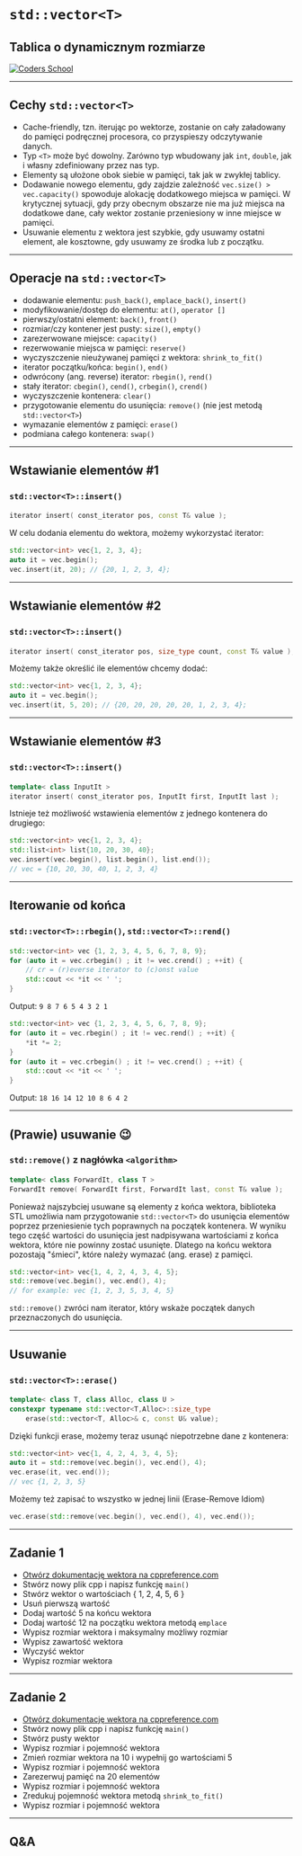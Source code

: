 <!-- .slide: data-background="#111111" -->

# `std::vector<T>`

## Tablica o dynamicznym rozmiarze

<a href="https://coders.school">
    <img width="500" data-src="../coders_school_logo.png" src="../coders_school_logo.png" alt="Coders School" class="plain">
</a>

___

## Cechy `std::vector<T>`

* <!-- .element: class="fragment fade-in" --> Cache-friendly, tzn. iterując po wektorze, zostanie on cały załadowany do pamięci podręcznej procesora, co przyspieszy odczytywanie danych.
* <!-- .element: class="fragment fade-in" --> Typ <code>&lt;T&gt;</code> może być dowolny. Zarówno typ wbudowany jak <code>int</code>, <code>double</code>, jak i własny zdefiniowany przez nas typ.
* <!-- .element: class="fragment fade-in" --> Elementy są ułożone obok siebie w pamięci, tak jak w zwykłej tablicy.
* <!-- .element: class="fragment fade-in" --> Dodawanie nowego elementu, gdy zajdzie zależność <code>vec.size() > vec.capacity()</code> spowoduje alokację dodatkowego miejsca w pamięci. W krytycznej sytuacji, gdy przy obecnym obszarze nie ma już miejsca na dodatkowe dane, cały wektor zostanie przeniesiony w inne miejsce w pamięci.
* <!-- .element: class="fragment fade-in" --> Usuwanie elementu z wektora jest szybkie, gdy usuwamy ostatni element, ale kosztowne, gdy usuwamy ze środka lub z początku.

___
<!-- .element: style="font-size: 0.9em" -->

## Operacje na `std::vector<T>`

* <!-- .element: class="fragment fade-in" --> dodawanie elementu: <code>push_back()</code>, <code>emplace_back()</code>, <code>insert()</code>
* <!-- .element: class="fragment fade-in" --> modyfikowanie/dostęp do elementu: <code>at()</code>, <code>operator []</code>
* <!-- .element: class="fragment fade-in" --> pierwszy/ostatni element: <code>back()</code>, <code>front()</code>
* <!-- .element: class="fragment fade-in" --> rozmiar/czy kontener jest pusty: <code>size()</code>, <code>empty()</code>
* <!-- .element: class="fragment fade-in" --> zarezerwowane miejsce: <code>capacity()</code>
* <!-- .element: class="fragment fade-in" --> rezerwowanie miejsca w pamięci: <code>reserve()</code>
* <!-- .element: class="fragment fade-in" --> wyczyszczenie nieużywanej pamięci z wektora: <code>shrink_to_fit()</code>
* <!-- .element: class="fragment fade-in" --> iterator początku/końca: <code>begin()</code>, <code>end()</code>
* <!-- .element: class="fragment fade-in" --> odwrócony (ang. reverse) iterator: <code>rbegin()</code>, <code>rend()</code>
* <!-- .element: class="fragment fade-in" --> stały iterator: <code>cbegin()</code>, <code>cend()</code>, <code>crbegin()</code>, <code>crend()</code>
* <!-- .element: class="fragment fade-in" --> wyczyszczenie kontenera: <code>clear()</code>
* <!-- .element: class="fragment fade-in" --> przygotowanie elementu do usunięcia: <code>remove()</code> (nie jest metodą <code>std::vector&lt;T&gt;</code>)
* <!-- .element: class="fragment fade-in" --> wymazanie elementów z pamięci: <code>erase()</code>
* <!-- .element: class="fragment fade-in" --> podmiana całego kontenera: <code>swap()</code>

___

## Wstawianie elementów #1

### `std::vector<T>::insert()`

```cpp
iterator insert( const_iterator pos, const T& value );
```
<!-- .element: class="fragment fade-in" -->

W celu dodania elementu do wektora, możemy wykorzystać iterator:
<!-- .element: class="fragment fade-in" -->

```cpp
std::vector<int> vec{1, 2, 3, 4};
auto it = vec.begin();
vec.insert(it, 20); // {20, 1, 2, 3, 4};
```
<!-- .element: class="fragment fade-in" -->

___

## Wstawianie elementów #2

### `std::vector<T>::insert()`

```cpp
iterator insert( const_iterator pos, size_type count, const T& value );
```
<!-- .element: class="fragment fade-in" -->

Możemy także określić ile elementów chcemy dodać:
<!-- .element: class="fragment fade-in" -->

```cpp
std::vector<int> vec{1, 2, 3, 4};
auto it = vec.begin();
vec.insert(it, 5, 20); // {20, 20, 20, 20, 20, 1, 2, 3, 4};
```
<!-- .element: class="fragment fade-in" -->

___

## Wstawianie elementów #3

### `std::vector<T>::insert()`

```cpp
template< class InputIt >
iterator insert( const_iterator pos, InputIt first, InputIt last );
```
<!-- .element: class="fragment fade-in" -->

Istnieje też możliwość wstawienia elementów z jednego kontenera do drugiego:
<!-- .element: class="fragment fade-in" -->

```cpp
std::vector<int> vec{1, 2, 3, 4};
std::list<int> list{10, 20, 30, 40};
vec.insert(vec.begin(), list.begin(), list.end());
// vec = {10, 20, 30, 40, 1, 2, 3, 4}
```
<!-- .element: class="fragment fade-in" -->

___

## Iterowanie od końca

### `std::vector<T>::rbegin()`, `std::vector<T>::rend()`
<!-- .element: style="font-size: 0.9em" -->

```cpp
std::vector<int> vec {1, 2, 3, 4, 5, 6, 7, 8, 9};
for (auto it = vec.crbegin() ; it != vec.crend() ; ++it) {
    // cr = (r)everse iterator to (c)onst value
    std::cout << *it << ' ';
}
```
<!-- .element: class="fragment fade-in" -->

Output: `9 8 7 6 5 4 3 2 1`
<!-- .element: class="fragment fade-in" -->

```cpp
std::vector<int> vec {1, 2, 3, 4, 5, 6, 7, 8, 9};
for (auto it = vec.rbegin() ; it != vec.rend() ; ++it) {
    *it *= 2;
}
for (auto it = vec.crbegin() ; it != vec.crend() ; ++it) {
    std::cout << *it << ' ';
}
```
<!-- .element: class="fragment fade-in" -->

Output: `18 16 14 12 10 8 6 4 2`
<!-- .element: class="fragment fade-in" -->

___
<!-- .slide: style="font-size: 0.95em" -->

## (Prawie) usuwanie 😉

### `std::remove()` z nagłówka `<algorithm>`

```cpp
template< class ForwardIt, class T >
ForwardIt remove( ForwardIt first, ForwardIt last, const T& value );
```
<!-- .element: class="fragment fade-in" -->

Ponieważ najszybciej usuwane są elementy z końca wektora, biblioteka STL umożliwia nam przygotowanie `std::vector<T>` do usunięcia elementów poprzez przeniesienie tych poprawnych na początek kontenera.
W wyniku tego część wartości do usunięcia jest nadpisywana wartościami z końca wektora, które nie powinny zostać usunięte.
Dlatego na końcu wektora pozostają "śmieci", które należy wymazać (ang. erase) z pamięci.
<!-- .element: class="fragment fade-in" -->

```cpp
std::vector<int> vec{1, 4, 2, 4, 3, 4, 5};
std::remove(vec.begin(), vec.end(), 4);
// for example: vec {1, 2, 3, 5, 3, 4, 5}
```
<!-- .element: class="fragment fade-in" -->

`std::remove()` zwróci nam iterator, który wskaże początek danych przeznaczonych do usunięcia.
<!-- .element: class="fragment fade-in" -->

___

## Usuwanie

### `std::vector<T>::erase()`

```cpp
template< class T, class Alloc, class U >
constexpr typename std::vector<T,Alloc>::size_type
    erase(std::vector<T, Alloc>& c, const U& value);
```
<!-- .element: class="fragment fade-in" -->

Dzięki funkcji erase, możemy teraz usunąć niepotrzebne dane z kontenera:
<!-- .element: class="fragment fade-in" -->

```cpp
std::vector<int> vec{1, 4, 2, 4, 3, 4, 5};
auto it = std::remove(vec.begin(), vec.end(), 4);
vec.erase(it, vec.end());
// vec {1, 2, 3, 5}
```
<!-- .element: class="fragment fade-in" -->

Możemy też zapisać to wszystko w jednej linii (Erase-Remove Idiom)
<!-- .element: class="fragment fade-in" -->

```cpp
vec.erase(std::remove(vec.begin(), vec.end(), 4), vec.end());
```
<!-- .element: class="fragment fade-in" -->

___

## Zadanie 1

* [Otwórz dokumentację wektora na cppreference.com](https://en.cppreference.com/w/cpp/container/vector)
* Stwórz nowy plik cpp i napisz funkcję `main()`
* Stwórz wektor o wartościach { 1, 2, 4, 5, 6 }
* Usuń pierwszą wartość
* Dodaj wartość 5 na końcu wektora
* Dodaj wartość 12 na początku wektora metodą `emplace`
* Wypisz rozmiar wektora i maksymalny możliwy rozmiar
* Wypisz zawartość wektora
* Wyczyść wektor
* Wypisz rozmiar wektora

___

## Zadanie 2

* [Otwórz dokumentację wektora na cppreference.com](https://en.cppreference.com/w/cpp/container/vector)
* Stwórz nowy plik cpp i napisz funkcję `main()`
* Stwórz pusty wektor
* Wypisz rozmiar i pojemność wektora
* Zmień rozmiar wektora na 10 i wypełnij go wartościami 5
* Wypisz rozmiar i pojemność wektora
* Zarezerwuj pamięć na 20 elementów
* Wypisz rozmiar i pojemność wektora
* Zredukuj pojemność wektora metodą `shrink_to_fit()`
* Wypisz rozmiar i pojemność wektora

___

## Q&A
